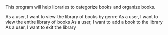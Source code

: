 This program will help libraries to categorize books and organize books.

As a user, I want to view the library of books by genre
As a user, I want to view the entire library of books
As a user, I want to add a book to the library
As a user, I want to exit the library
